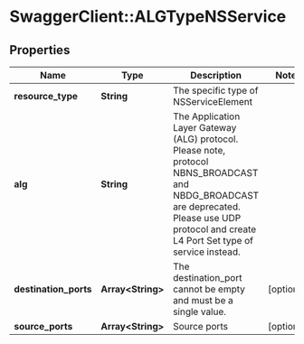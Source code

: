 # SwaggerClient::ALGTypeNSService

## Properties
Name | Type | Description | Notes
------------ | ------------- | ------------- | -------------
**resource_type** | **String** | The specific type of NSServiceElement | 
**alg** | **String** | The Application Layer Gateway (ALG) protocol. Please note, protocol NBNS_BROADCAST and NBDG_BROADCAST are  deprecated. Please use UDP protocol and create L4 Port Set type of service instead.  | 
**destination_ports** | **Array&lt;String&gt;** | The destination_port cannot be empty and must be a single value. | [optional] 
**source_ports** | **Array&lt;String&gt;** | Source ports | [optional] 



